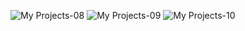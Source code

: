 ![My Projects-08](https://github.com/user-attachments/assets/c6794314-91dc-4ebe-914f-7f3795622cca)
![My Projects-09](https://github.com/user-attachments/assets/ecc90b57-ab9c-441d-b54e-e16cce4d59f1)
![My Projects-10](https://github.com/user-attachments/assets/1127e953-968c-4db3-9498-557141f7881e)

